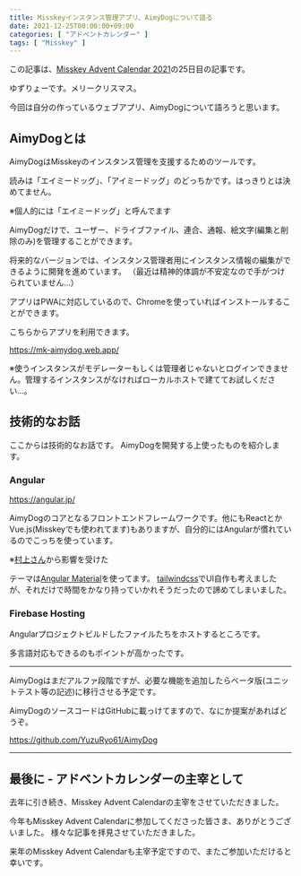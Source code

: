 ```yaml
---
title: Misskeyインスタンス管理アプリ、AimyDogについて語る
date: 2021-12-25T00:00:00+09:00
categories: [ "アドベントカレンダー" ]
tags: [ "Misskey" ]
---
```


この記事は、[Misskey Advent Calendar 2021](https://adventar.org/calendars/6273)の25日目の記事です。

ゆずりょーです。メリークリスマス。

今回は自分の作っているウェブアプリ、AimyDogについて語ろうと思います。

<!--more-->

## AimyDogとは

AimyDogはMisskeyのインスタンス管理を支援するためのツールです。

読みは「エイミードッグ」、「アイミードッグ」のどっちかです。はっきりとは決めてません。

※個人的には「エイミードッグ」と呼んでます

AimyDogだけで、ユーザー、ドライブファイル、連合、通報、絵文字(編集と削除のみ)を管理することができます。

将来的なバージョンでは、インスタンス管理者用にインスタンス情報の編集ができるように開発を進めています。
（最近は精神的体調が不安定なので手がつけられていません...）

アプリはPWAに対応しているので、Chromeを使っていればインストールすることができます。

こちらからアプリを利用できます。

https://mk-aimydog.web.app/

※使うインスタンスがモデレーターもしくは管理者じゃないとログインできません。管理するインスタンスがなければローカルホストで建ててお試しください...。

## 技術的なお話

ここからは技術的なお話です。
AimyDogを開発する上使ったものを紹介します。

### Angular

https://angular.jp/

AimyDogのコアとなるフロントエンドフレームワークです。他にもReactとかVue.js(Misskeyでも使われてます)もありますが、自分的にはAngularが慣れているのでこっちを使っています。

※[村上さん](https://misskey.io/@AureoleArk)から影響を受けた

テーマは[Angular Material](https://material.angular.io/)を使ってます。
[tailwindcss](https://material.angular.io/)でUI自作も考えましたが、それだけで時間をかなり持っていかれそうだったので諦めてしまいました。

### Firebase Hosting

Angularプロジェクトビルドしたファイルたちをホストするところです。

多言語対応もできるのもポイントが高かったです。

---

AimyDogはまだアルファ段階ですが、必要な機能を追加したらベータ版(ユニットテスト等の記述)に移行させる予定です。

AimyDogのソースコードはGitHubに載っけてますので、なにか提案があればどうぞ。

https://github.com/YuzuRyo61/AimyDog

---

## 最後に - アドベントカレンダーの主宰として

去年に引き続き、Misskey Advent Calendarの主宰をさせていただきました。

今年もMisskey Advent Calendarに参加してくださった皆さま、ありがとうございました。
様々な記事を拝見させていただきました。

来年のMisskey Advent Calendarも主宰予定ですので、またご参加いただけると幸いです。
